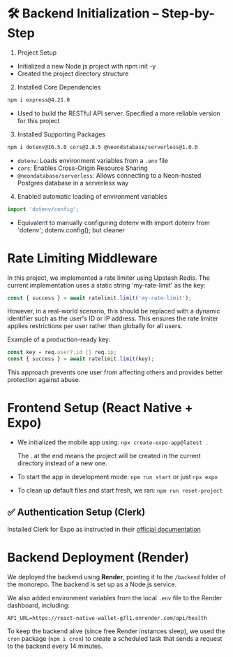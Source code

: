 # 🛠️ Backend Initialization – Step-by-Step
1. Project Setup
- Initialized a new Node.js project with npm init -y
- Created the project directory structure
2. Installed Core Dependencies
```bash
npm i express@4.21.0
```
- Used to build the RESTful API server. Specified a more reliable version for this project

3. Installed Supporting Packages
```bash
npm i dotenv@16.5.0 cors@2.8.5 @neondatabase/serverless@1.0.0
```
- `dotenv`: Loads environment variables from a `.env` file
- `cors`: Enables Cross-Origin Resource Sharing
- `@neondatabase/serverless`: Allows connecting to a Neon-hosted Postgres database in a serverless way

4. Enabled automatic loading of environment variables
```js
import 'dotenv/config';
```
- Equivalent to manually configuring dotenv with import dotenv from 'dotenv'; dotenv.config(); but cleaner

# Rate Limiting Middleware

In this project, we implemented a rate limiter using Upstash Redis. The current implementation uses a static string 'my-rate-limit' as the key:

```js
const { success } = await ratelimit.limit('my-rate-limit');
```
However, in a real-world scenario, this should be replaced with a dynamic identifier such as the user's ID or IP address. This ensures the rate limiter applies restrictions per user rather than globally for all users.

Example of a production-ready key:

```js
const key = req.user?.id || req.ip;
const { success } = await ratelimit.limit(key);
```
This approach prevents one user from affecting others and provides better protection against abuse.

# Frontend Setup (React Native + Expo)

- We initialized the mobile app using:
`npx create-expo-app@latest .`

    The . at the end means the project will be created in the current directory instead of a new one.

- To start the app in development mode:
`npm run start` or just `npx expo`

- To clean up default files and start fresh, we ran:
`npm run reset-project`

## ✅ Authentication Setup (Clerk)

Installed Clerk for Expo as instructed in their [official documentation](https://clerk.com/docs/quickstarts/expo)

# Backend Deployment (Render)

We deployed the backend using **Render**, pointing it to the `/backend` folder of the monorepo. The backend is set up as a Node.js service.

We also added environment variables from the local `.env` file to the Render dashboard, including:

```
API_URL=https://react-native-wallet-g7l1.onrender.com/api/health
```

To keep the backend alive (since free Render instances sleep), we used the `cron` package (`npm i cron`) to create a scheduled task that sends a request to the backend every 14 minutes.
